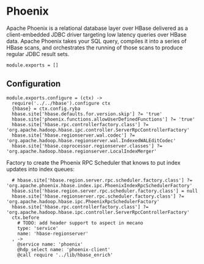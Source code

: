 
# Phoenix

Apache Phoenix is a relational database layer over HBase delivered as a client-embedded
JDBC driver targeting low latency queries over HBase data. Apache Phoenix takes
your SQL query, compiles it into a series of HBase scans, and orchestrates the
running of those scans to produce regular JDBC result sets.

    module.exports = []

## Configuration

    module.exports.configure = (ctx) ->
      require('../../hbase').configure ctx
      {hbase} = ctx.config.ryba
      hbase.site['hbase.defaults.for.version.skip'] ?= 'true'
      hbase.site['phoenix.functions.allowUserDefinedFunctions'] ?= 'true'
      hbase.site['hbase.rpc.controllerfactory.class'] ?= 'org.apache.hadoop.hbase.ipc.controller.ServerRpcControllerFactory'
      hbase.site['hbase.regionserver.wal.codec'] ?= 'org.apache.hadoop.hbase.regionserver.wal.IndexedWALEditCodec'
      hbase.site['hbase.coprocessor.regionserver.classes'] ?= 'org.apache.hadoop.hbase.regionserver.LocalIndexMerger'

Factory to create the Phoenix RPC Scheduler that knows to put index updates into index queues:

      # hbase.site['hbase.region.server.rpc.scheduler.factory.class'] ?= 'org.apache.phoenix.hbase.index.ipc.PhoenixIndexRpcSchedulerFactory'
      hbase.site['hbase.region.server.rpc.scheduler.factory.class'] = null
      hbase.site['hbase.regionserver.rpc.scheduler.factory.class'] ?= 'org.apache.hadoop.hbase.ipc.PhoenixRpcSchedulerFactory'
      hbase.site['hbase.rpc.controllerfactory.class'] ?= 'org.apache.hadoop.hbase.ipc.controller.ServerRpcControllerFactory'
      ctx.before
        # TODO: add header support to aspect in mecano
        type: 'service'
        name: 'hbase-regionserver'
      , ->
        @service name: 'phoenix'
        @hdp_select name: 'phoenix-client'
        @call require '../lib/hbase_enrich'
